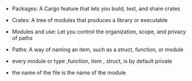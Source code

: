 - Packages: A Cargo feature that lets you build, test, and share crates

- Crates: A tree of modules that produces a library or executable

- Modules and use: Let you control the organization, scope, and privacy of paths

- Paths: A way of naming an item, such as a struct, function, or module



- every module or type ,function, item , struct, is by default private
- the name of the file is the name of the module